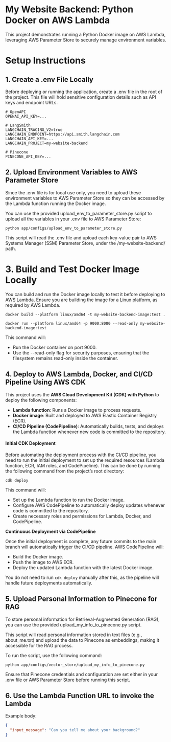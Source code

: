 # My Website Backend: Python Docker on AWS Lambda

This project demonstrates running a Python Docker image on AWS Lambda, leveraging AWS Parameter Store to securely manage
environment variables.

# Setup Instructions

## 1. Create a .env File Locally

Before deploying or running the application, create a .env file in the root of the project.
This file will hold
sensitive configuration details such as API keys and endpoint URLs.

```
# OpenAPI
OPENAI_API_KEY=...

# LangSmith
LANGCHAIN_TRACING_V2=true
LANGCHAIN_ENDPOINT=https://api.smith.langchain.com
LANGCHAIN_API_KEY=...
LANGCHAIN_PROJECT=my-website-backend

# Pinecone
PINECONE_API_KEY=...
```

## 2. Upload Environment Variables to AWS Parameter Store

Since the .env file is for local use only, you need to upload these environment variables to AWS Parameter Store so they
can be accessed by the Lambda function running the Docker image.

You can use the provided upload_env_to_parameter_store.py script to upload all the variables in your .env file to AWS
Parameter Store:

```shell
python app/configs/upload_env_to_parameter_store.py
```

This script will read the .env file and upload each key-value pair to AWS Systems Manager (SSM) Parameter Store, under
the /my-website-backend/ path.

# 3. Build and Test Docker Image Locally

You can build and run the Docker image locally to test it before deploying to AWS Lambda. Ensure you are building the
image for a Linux platform, as required by AWS Lambda.

```shell
docker build --platform linux/amd64 -t my-website-backend-image:test .
```

```shell
docker run --platform linux/amd64 -p 9000:8080 --read-only my-website-backend-image:test
```

This command will:

- Run the Docker container on port 9000.
- Use the --read-only flag for security purposes, ensuring that the filesystem remains read-only inside the container.

## 4. Deploy to AWS Lambda, Docker, and CI/CD Pipeline Using AWS CDK

This project uses the **AWS Cloud Development Kit (CDK) with Python** to deploy the following components:

- **Lambda function**: Runs a Docker image to process requests.
- **Docker image**: Built and deployed to AWS Elastic Container Registry (ECR).
- **CI/CD Pipeline (CodePipeline)**: Automatically builds, tests, and deploys the Lambda function whenever new code is
  committed to the repository.

#### Initial CDK Deployment

Before automating the deployment process with the CI/CD pipeline, you need to run the initial deployment to set up the
required resources (Lambda function, ECR, IAM roles, and CodePipeline). This can be done by running the following
command from the project’s root directory:

```shell
cdk deploy
```

This command will:

- Set up the Lambda function to run the Docker image.
- Configure AWS CodePipeline to automatically deploy updates whenever code is committed to the repository.
- Create necessary roles and permissions for Lambda, Docker, and CodePipeline.

**Continuous Deployment via CodePipeline**

Once the initial deployment is complete, any future commits to the main branch will automatically trigger the CI/CD
pipeline. AWS CodePipeline will:

- Build the Docker image.
- Push the image to AWS ECR.
- Deploy the updated Lambda function with the latest Docker image.

You do not need to run `cdk deploy` manually after this, as the pipeline will handle future deployments automatically.

## 5. Upload Personal Information to Pinecone for RAG

To store personal information for Retrieval-Augmented Generation (RAG), you can use the provided
upload_my_info_to_pinecone.py script.

This script will read personal information stored in text files (e.g., about_me.txt) and upload the data to Pinecone as
embeddings, making it accessible for the RAG process.

To run the script, use the following command:

```shell
python app/configs/vector_store/upload_my_info_to_pinecone.py
```

Ensure that Pinecone credentials and configuration are set either in your .env file or AWS Parameter Store before
running this script.

## 6. Use the Lambda Function URL to invoke the Lambda

Example body:

```json
{
  "input_message": "Can you tell me about your background?"
}
```
